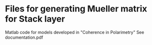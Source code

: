 # Files for generating Mueller matrix for Stack layer
Matlab code for models developed in "Coherence in Polarimetry"
See documentation.pdf
